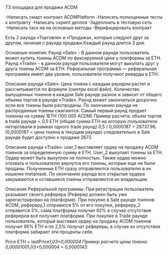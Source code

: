 ТЗ площадка для продажи ACDM 

-Написать смарт контракт ACDMPlatform
-Написать полноценные тесты к контракту
-Написать скрипт деплоя
-Задеплоить в тестовую сеть
-Написать таск на на основные методы
-Верифицировать контракт

Есть 2 раунда «Торговля» и «Продажа», которые следуют друг за другом, начиная с раунда 
продажи.Каждый раунд длится 3 дня.

Основные понятия:
Раунд «Sale» - В данном раунде пользователь может купить токены ACDM по фиксируемой цене 
у платформы за ETH.
Раунд «Trade» - в данном раунде пользователи могут выкупать друг у друга токены ACDM за ETH.
Реферальная программа — реферальная программа имеет два уровня, пользователи получают 
реварды в ETH.

Описание раунда «Sale»:
Цена токена с каждым раундом растет и рассчитывается по формуле (смотри excel файл). 
Количество выпущенных токенов в каждом Sale раунде разное и зависит от общего объема 
торгов в раунде «Trade». 
Раунд может закончиться досрочно если все токены были распроданы. По окончанию раунда 
не распроданные токены сжигаются.
 Самый первый раунд продает токенны на сумму 1ETH (100 000 ACDM)
Пример расчета:
объем торгов в trade раунде = 0,5 ETH (общая сумма ETH на которую пользователи наторговали 
в рамках одного trade раунд)
0,5 / 0,0000187 = 26737.96. (0,0000187 = цена токена в текущем раунде)
следовательно в Sale раунде будет доступно к продаже 2673 

Описание раунда «Trade»:
user_1 выставляет ордер на продажу ACDM токенов за определенную сумму в ETH. User_2 
выкупает токены за ETH. Ордер может быть выкуплен не полностью. Также ордер можно отозвать 
и пользователю вернутся его токены, которые еще не были проданы. Полученные ETH сразу 
отправляются пользователю в их кошелек metamask. По окончанию раунда все открытые
 ордера закрываются и оставшиеся токены отправляются их владельцам.

Описание Реферальной программы:
При регистрации пользователь указывает своего реферера (Реферер должен быть уже 
зарегистрирован на платформе).
При покупке в Sale раунде токенов ACDM, рефереру_1 отправится 5% от его покупки,
 рефереру_2 отправится 3%, сама платформа 
получит 92% в случае отсутствия рефереров всё получает платформа.
При покупке в Trade раунде пользователь, который выставил ордер на продажу ACDM 
токенов получит 95% ETH и по 2,5% получат рефереры, в случае их отсутствия платформа
 забирает эти проценты себе.

Price ETH = lastPrice*1,03+0,000004
Пример расчета цены токена: 0,0000100*1,03+0,000004 = 0,0000143